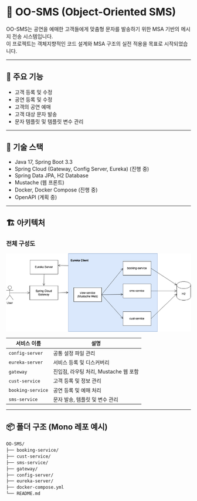 # 💌 OO-SMS (Object-Oriented SMS)

OO-SMS는 공연을 예매한 고객들에게 맞춤형 문자를 발송하기 위한 MSA 기반의 메시지 전송 시스템입니다.  
이 프로젝트는 객체지향적인 코드 설계와 MSA 구조의 실전 적용을 목표로 시작되었습니다.

---

## 🧩 주요 기능

- 고객 등록 및 수정
- 공연 등록 및 수정
- 고객의 공연 예매
- 고객 대상 문자 발송
- 문자 템플릿 및 템플릿 변수 관리

---

## 🧱 기술 스택

- Java 17, Spring Boot 3.3
- Spring Cloud (Gateway, Config Server, Eureka) (진행 중)
- Spring Data JPA, H2 Database
- Mustache (웹 프론트)
- Docker, Docker Compose (진행 중)
- OpenAPI (계획 중)

---

## 🏗️ 아키텍처

### 전체 구성도

![architecture](./docs/images/architecture.png) <!-- ← 생성한 아키텍처 다이어그램 이미지 위치에 맞게 -->

| 서비스 이름       | 설명                              |
|------------------|-----------------------------------|
| `config-server`  | 공통 설정 파일 관리                |
| `eureka-server`  | 서비스 등록 및 디스커버리           |
| `gateway`        | 진입점, 라우팅 처리, Mustache 웹 포함 |
| `cust-service`   | 고객 등록 및 정보 관리              |
| `booking-service`| 공연 등록 및 예매 처리              |
| `sms-service`    | 문자 발송, 템플릿 및 변수 관리       |

---

## 📦 폴더 구조 (Mono 레포 예시)

```bash
OO-SMS/
├── booking-service/
├── cust-service/
├── sms-service/
├── gateway/
├── config-server/
├── eureka-server/
├── docker-compose.yml
└── README.md
